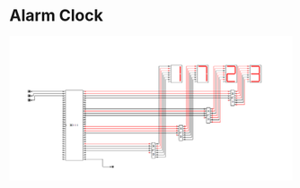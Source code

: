 # Alarm Clock

<img src="https://github.com/RubensKj/relogio-despertador-assembly/blob/master/.github/clock_image.png?raw=true" alt="Alarm Clock" />
